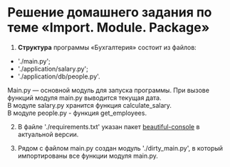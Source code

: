 # Решение домашнего задания по теме «Import. Module. Package»

1. **Структура** программы «Бухгалтерия» состоит из файлов:
- './main.py';  
- './application/salary.py';  
- './application/db/people.py'.

Main.py — основной модуль для запуска программы. При вызове функций модуля main.py выводится текущая дата.  
В модуле salary.py хранится функция calculate_salary.  
В модуле people.py - функция get_employees.  

2. В файле './requirements.txt' указан пакет [beautiful-console](https://pypi.org/project/beautiful-console/) в актуальной версии. 

3. Рядом с файлом main.py создан модуль './dirty_main.py', в который импортированы все функции модуля main.py.
